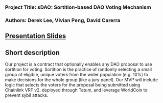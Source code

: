 ### Project Title: sDAO: Sortition-based DAO Voting Mechanism

### Authors: Derek Lee, Vivian Peng, David Carerra

## [Presentation Slides](https://docs.google.com/presentation/d/1w8ViMaA4S9eEzgRgf9Gbv9k4dq331t-H1ebTF6gj92M/edit?usp=sharing)

## Short description

Our project is a contract that optionally enables any DAO proposal to use sortition for voting. Sortition is the practice of randomly selecting a small group of eligible, unique voters from the wider population (e.g. 10%) to make decisions for the whole group (like a jury panel). Our MVP will include logic that selects the voters for the proposal being submitted using Chainlink VRF v2, deployed through Tatum, and leverage WorldCoin to prevent sybil attacks.

